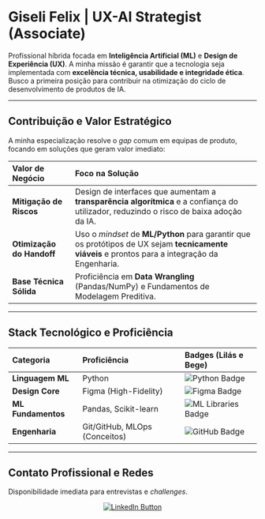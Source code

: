 #  Giseli Felix | UX-AI Strategist (Associate) 

Profissional híbrida focada em **Inteligência Artificial (ML)** e **Design de Experiência (UX)**. A minha missão é garantir que a tecnologia seja implementada com **excelência técnica, usabilidade e integridade ética**. Busco a primeira posição para contribuir na otimização do ciclo de desenvolvimento de produtos de IA.

---

## Contribuição e Valor Estratégico

A minha especialização resolve o *gap* comum em equipas de produto, focando em soluções que geram valor imediato:

| Valor de Negócio | Foco na Solução |
| :--- | :--- |
| **Mitigação de Riscos** | Design de interfaces que aumentam a **transparência algorítmica** e a confiança do utilizador, reduzindo o risco de baixa adoção da IA. |
| **Otimização do Handoff** | Uso o *mindset* de **ML/Python** para garantir que os protótipos de UX sejam **tecnicamente viáveis** e prontos para a integração da Engenharia. |
| **Base Técnica Sólida** | Proficiência em **Data Wrangling** (Pandas/NumPy) e Fundamentos de Modelagem Preditiva. |

---

##  Stack Tecnológico e Proficiência

| Categoria | Proficiência | Badges (Lilás e Bege) |
| :--- | :--- | :--- |
| **Linguagem ML** | Python | <img src="https://img.shields.io/badge/Python-4A235A?style=for-the-badge&logo=python&logoColor=EBEBD3" alt="Python Badge"/> |
| **Design Core** | Figma (High-Fidelity) | <img src="https://img.shields.io/badge/Figma-EBEBD3?style=for-the-badge&logo=figma&logoColor=4A235A" alt="Figma Badge"/> |
| **ML Fundamentos** | Pandas, Scikit-learn | <img src="https://img.shields.io/badge/Pandas/Scikit--learn-8E44AD?style=for-the-badge&logo=scikitlearn&logoColor=EBEBD3" alt="ML Libraries Badge"/> |
| **Engenharia** | Git/GitHub, MLOps (Conceitos) | <img src="https://img.shields.io/badge/Git/GitHub-4A235A?style=for-the-badge&logo=github&logoColor=EBEBD3" alt="GitHub Badge"/> |

---

##  Contato Profissional e Redes

Disponibilidade imediata para entrevistas e *challenges*.

<p align="center">
  <a href="(https://www.linkedin.com/in/giseli-felix-1a6aa525a/)">
    <img src="https://img.shields.io/badge/LinkedIn-4A235A?style=for-the-badge&logo=linkedin&logoColor=EBEBD3" alt="LinkedIn Button"/>
  </a>
